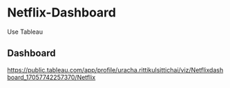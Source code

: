 # Netflix-Dashboard
Use Tableau

## Dashboard
https://public.tableau.com/app/profile/uracha.rittikulsittichai/viz/Netflixdashboard_17057742257370/Netflix
